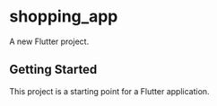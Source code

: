 # shopping_app

A new Flutter project.

## Getting Started

This project is a starting point for a Flutter application.
